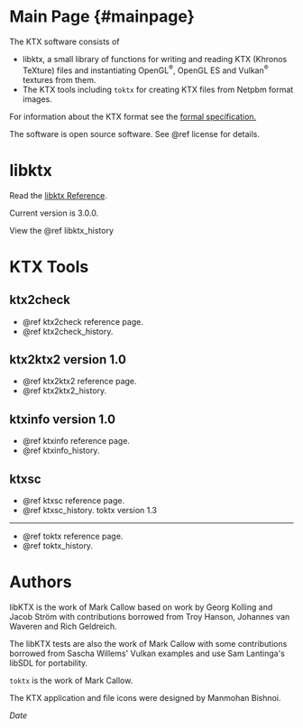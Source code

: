 Main Page        {#mainpage}
=========

The KTX software consists of
- libktx, a small library of functions for writing and reading KTX (Khronos TeXture)
  files and instantiating OpenGL<sup>&reg;</sup>, OpenGL ES and Vulkan<sup>&reg;</sup>
  textures from them.
- The KTX tools including `toktx` for creating KTX files from Netpbm format images.

For information about the KTX format see the
<a href="http://www.khronos.org/opengles/sdk/tools/KTX/file_format_spec/">
formal specification.</a>

The software is open source software. See @ref license for details.

libktx
======

Read the [libktx Reference](libktx/index.html).

Current version is 3.0.0.

View the @ref libktx_history

KTX Tools
=========

ktx2check
---------

- @ref ktx2check reference page.
- @ref ktx2check_history.

ktx2ktx2 version 1.0
--------------------

 - @ref ktx2ktx2 reference page.
 - @ref ktx2ktx2_history.

ktxinfo version 1.0
-------------------

 - @ref ktxinfo reference page.
 - @ref ktxinfo_history.

ktxsc
-----

 - @ref ktxsc reference page.
 - @ref ktxsc_history.
                                                                                                                                                                                          toktx version 1.3
-----------------

 - @ref toktx reference page.
 - @ref toktx_history.

Authors
=======

libKTX is the work of Mark Callow based on work by Georg Kolling and Jacob
Ström with contributions borrowed from Troy Hanson, Johannes van Waveren
and Rich Geldreich.

The libKTX tests are also the work of Mark Callow with some contributions
borrowed from Sascha Willems' Vulkan examples and use Sam Lantinga's libSDL
for portability.

`toktx` is the work of Mark Callow.

The KTX application and file icons were designed by Manmohan Bishnoi.

$Date$

